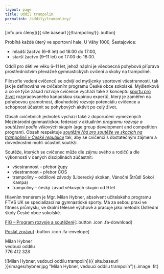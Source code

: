 ```yaml
---
layout: page
title: Oddíl trampolín
permalink: /oddily/trampoliny/
---
```


[info pro členy]({{ site.baseurl }}/trampoliny/){:.button}

Probíhá každé úterý ve sportovní hale, U Váhy 1000, Šestajovice:

* mladší žactvo (6–8 let) od 16:00 do 17:00,
* starší žactvo (9–11 let) od 17:00 do 18:00.

Oddíl pro děti ve věku 6–11 let, jehož náplní je všeobecná pohybová příprava prostřednictvím převážně gymnastických cvičení a skoky na trampolíně.

Filosofie vedení cvičenců se odvíjí od myšlenky sportovní všestrannosti, tak jak je definována ve cvičebním programu České obce sokolské. Myšlenkově a co se týče zásad rozvoje cvičence vychází také z konceptu [sportu pro život](http://canadiansportforlife.ca/parents/ltad-path) rozpracovaného kanadskou skupinou expertů, který je zaměřen na pohybovou gramotnost, dlouhodobý rozvoje potenciálu cvičence a schopnost účastnit se pohybových aktivit po celý život.

Obsah cvičebních jednotek vychází také z doporučení vymezených Mezinárodní gymnastickou federací v aktuálním _programu rozvoje a soutěžení podle věkových skupin_ (age group development and competition program). Obsah respektuje [_soutěžní řád pro soutěže ve skocích na trampolíně v České republice_](http://trampoliny.cstv.cz/clanek.asp?id=304) tak, aby se cvičenci s dostatečným zájmem a dovednostmi mohli účastnit soutěží.

Soutěže, kterých se cvičenec může dle zájmu svého a rodičů a dle výkonnosti v daných disciplínách zúčastnit:

* všestrannost – přebor župy
* všestrannost – přebor ČOS
* trampolíny – oddílové závody (Liberecký skokan, Vánoční Štrůdl Sokol Kampa)
* trampolíny – český závod věkových skupin od 9 let

Hlavním trenérem je Mgr. Milan Hybner, absolvent učitelského programu FTVS UK se specializací na gymnastické sporty. Má za sebou praxi ve fitness průmyslu, ve školní tělesné výchově a pracuje jako metodik Ústřední školy České obce sokolské.

[FIG – Program rozvoje a soutěžení](http://www.fig-docs.com/website/agegroup/manuals/Agegroup-mag-manual-e.pdf){:.button .icon .fa-download}

[Poslat zprávu](#f){:.button .icon .fa-envelope}

Milan Hybner  
vedoucí oddílu  
776 412 328  

![Milan Hybner, vedoucí oddílu trampolín]({{ site.baseurl }}/images/hybner.jpg "Milan Hybner, vedoucí oddílu trampolín"){:.image .fit}